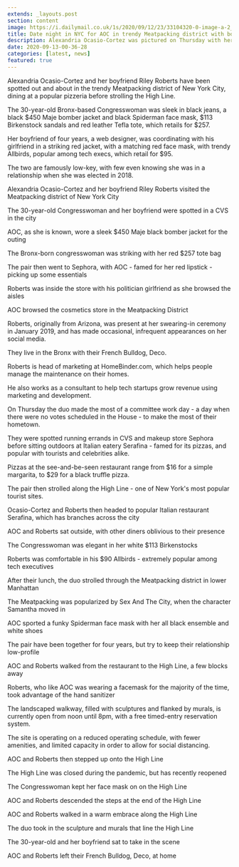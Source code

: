 ```yaml
---
extends: _layouts.post
section: content
image: https://i.dailymail.co.uk/1s/2020/09/12/23/33104320-0-image-a-2_1599950427990.jpg 
title: Date night in NYC for AOC in trendy Meatpacking district with boyfriend Riley Roberts 
description: Alexandria Ocasio-Cortez was pictured on Thursday with her boyfriend Riley Roberts in New York City, dining at Serafina in the Meatpacking district and strolling the High Line together. 
date: 2020-09-13-00-36-28 
categories: [latest, news] 
featured: true 
--- 
```

Alexandria Ocasio-Cortez and her boyfriend Riley Roberts have been spotted out and about in the trendy Meatpacking district of New York City, dining at a popular pizzeria before strolling the High Line.

The 30-year-old Bronx-based Congresswoman was sleek in black jeans, a black $450 Maje bomber jacket and black Spiderman face mask, $113 Birkenstock sandals and red leather Tefla tote, which retails for $257.

Her boyfriend of four years, a web designer, was coordinating with his girlfriend in a striking red jacket, with a matching red face mask, with trendy Allbirds, popular among tech execs, which retail for $95.

The two are famously low-key, with few even knowing she was in a relationship when she was elected in 2018.

Alexandria Ocasio-Cortez and her boyfriend Riley Roberts visited the Meatpacking district of New York City

The 30-year-old Congresswoman and her boyfriend were spotted in a CVS in the city

AOC, as she is known, wore a sleek $450 Maje black bomber jacket for the outing

The Bronx-born congresswoman was striking with her red $257 tote bag 

The pair then went to Sephora, with AOC - famed for her red lipstick - picking up some essentials

Roberts was inside the store with his politician girlfriend as she browsed the aisles

AOC browsed the cosmetics store in the Meatpacking District

Roberts, originally from Arizona, was present at her swearing-in ceremony in January 2019, and has made occasional, infrequent appearances on her social media. 

They live in the Bronx with their French Bulldog, Deco. 

Roberts is head of marketing at HomeBinder.com, which helps people manage the maintenance on their homes. 

He also works as a consultant to help tech startups grow revenue using marketing and development.  

On Thursday the duo made the most of a committee work day - a day when there were no votes scheduled in the House - to make the most of their hometown.

They were spotted running errands in CVS and makeup store Sephora before sitting outdoors at Italian eatery Serafina - famed for its pizzas, and popular with tourists and celebrities alike. 

Pizzas at the see-and-be-seen restaurant range from $16 for a simple margarita, to $29 for a black truffle pizza. 

The pair then strolled along the High Line - one of New York's most popular tourist sites.

Ocasio-Cortez and Roberts then headed to popular Italian restaurant Serafina, which has branches across the city

AOC and Roberts sat outside, with other diners oblivious to their presence

The Congresswoman was elegant in her white $113 Birkenstocks

Roberts was comfortable in his $90 Allbirds - extremely popular among tech executives

After their lunch, the duo strolled through the Meatpacking district in lower Manhattan

The Meatpacking was popularized by Sex And The City, when the character Samantha moved in

AOC sported a funky Spiderman face mask with her all black ensemble and white shoes

The pair have been together for four years, but try to keep their relationship low-profile

AOC and Roberts walked from the restaurant to the High Line, a few blocks away

Roberts, who like AOC was wearing a facemask for the majority of the time, took advantage of the hand sanitizer

The landscaped walkway, filled with sculptures and flanked by murals, is currently open from noon until 8pm, with a free timed-entry reservation system.

The site is operating on a reduced operating schedule, with fewer amenities, and limited capacity in order to allow for social distancing.  

AOC and Roberts then stepped up onto the High Line

The High Line was closed during the pandemic, but has recently reopened

The Congresswoman kept her face mask on on the High Line

AOC and Roberts descended the steps at the end of the High Line 

AOC and Roberts walked in a warm embrace along the High Line

The duo took in the sculpture and murals that line the High Line

The 30-year-old and her boyfriend sat to take in the scene

AOC and Roberts left their French Bulldog, Deco, at home


